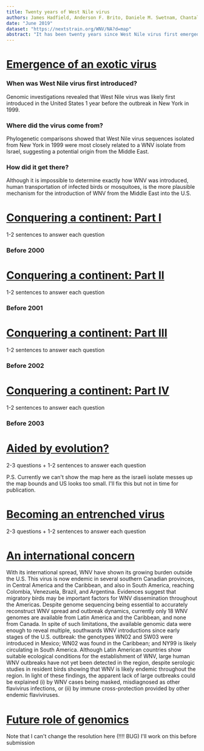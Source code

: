 ```yaml
---
title: Twenty years of West Nile virus
authors: James Hadfield, Anderson F. Brito, Daniele M. Swetnam, Chantal B.F. Vogels, Ryan E. Tokarz, Kristian G. Andersen, Ryan C. Smith, Trevor Bedford, Nathan D. Grubaugh
date: "June 2019"
dataset: "https://nextstrain.org/WNV/NA?d=map"
abstract: "It has been twenty years since West Nile virus first emerged in the Americas, and since then, little progress has been made to control outbreaks caused by this virus. Using Nextstrain, we investigate the emergence of West Nile virus in the United States, followed by its rapid spread, evolution in a new environment, establishment of endemic transmission, and subsequent international spread."
---
```




# [Emergence of an exotic virus](https://nextstrain.org/WNV/NA?c=num_date&dmax=1998-12-01&dmin=1995-11-18&f_country=Israel,USA&d=map)

### When was West Nile virus first introduced?
Genomic investigations revealed that West Nile virus was likely first introduced in the United States 1 year before the outbreak in New York in 1999.  

### Where did the virus come from?
Phylogenetic comparisons showed that West Nile virus sequences isolated from New York in 1999 were most closely related to a WNV isolate from Israel, suggesting a potential origin from the Middle East.

### How did it get there?
Although it is impossible to determine exactly how WNV was introduced, human transportation of infected birds or mosquitoes, is the more plausible mechanism for the introduction of WNV from the Middle East into the U.S.


# [Conquering a continent: Part I](nextstrain.org/WNV/NA?c=num_date&d=map&dmax=1999-12-31&f_country=USA)

1-2 sentences to answer each question

### Before 2000

# [Conquering a continent: Part II](nextstrain.org/WNV/NA?c=num_date&d=map&dmax=2000-12-31&f_country=USA)

1-2 sentences to answer each question

### Before 2001

# [Conquering a continent: Part III](nextstrain.org/WNV/NA?c=num_date&d=map&dmax=2001-12-31&f_country=USA)

1-2 sentences to answer each question

### Before 2002

# [Conquering a continent: Part IV](nextstrain.org/WNV/NA?c=num_date&d=map&dmax=2002-12-31&f_country=USA)

1-2 sentences to answer each question

### Before 2003



# [Aided by evolution?](https://nextstrain.org/WNV/NA?c=lineage&d=tree&f_country=USA)


2-3 questions + 1-2 sentences to answer each question

P.S. Currently we can't show the map here as the israeli isolate messes up the map bounds and US looks too small. I'll fix this but not in time for publication.



# [Becoming an entrenched virus](https://nextstrain.org/WNV/NA?f_state=NY&d=tree)

2-3 questions + 1-2 sentences to answer each question


# [An international concern](https://nextstrain.org/WNV/NA?c=country&f_country=Argentina,Brazil,British-Virgin-Islands,Colombia,Mexico&d=map)


With its international spread, WNV have shown its growing burden outside the U.S. This virus is now endemic in several southern Canadian provinces, in Central America and the Caribbean, and also in South America, reaching Colombia, Venezuela, Brazil, and Argentina. Evidences suggest that migratory birds may be important factors for WNV dissemination throughout the Americas.
Despite genome sequencing being essential to accurately reconstruct WNV spread and outbreak dynamics, currently only 18 WNV genomes are available from Latin America and the Caribbean, and none from Canada. In spite of such limitations, the available genomic data were enough to reveal multiple, southwards WNV introductions since early stages of the U.S. outbreak: the genotypes WN02 and SW03 were introduced in Mexico; WN02 was found in the Caribbean; and NY99 is likely circulating in South America.
Although Latin American countries show suitable ecological conditions for the establishment of WNV, large human WNV outbreaks have not yet been detected in the region, despite serologic studies in resident birds showing that WNV is likely endemic throughout the region. In light of these findings, the apparent lack of large outbreaks could be explained (i) by WNV cases being masked, misdiagnosed as other flavivirus infections, or (ii) by immune cross-protection provided by other endemic flaviviruses.


# [Future role of genomics](https://nextstrain.org/WNV/NA?c=num_date&d=map&f_country=USA)

Note that I can't change the resolution here (!!!! BUG) I'll work on this before submission